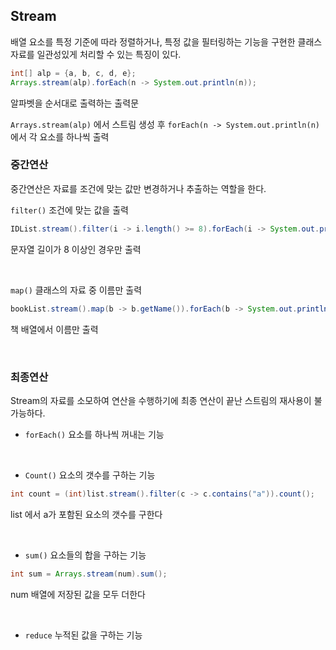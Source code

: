 ## Stream
배열 요소를 특정 기준에 따라 정렬하거나, 특정 값을 필터링하는 기능을 구현한 클래스
자료를 일관성있게 처리할 수 있는 특징이 있다.

```java
int[] alp = {a, b, c, d, e};
Arrays.stream(alp).forEach(n -> System.out.println(n));
```
알파벳을 순서대로 출력하는 출력문

`Arrays.stream(alp)` 에서 스트림 생성 후
`forEach(n -> System.out.println(n)` 에서 각 요소를 하나씩 출력

### 중간연산
중간연산은 자료를 조건에 맞는 값만 변경하거나 추출하는 역할을 한다.

`filter()` 조건에 맞는 값을 출력
```java
IDList.stream().filter(i -> i.length() >= 8).forEach(i -> System.out.println(i));
```
문자열 길이가 8 이상인 경우만 출력

<br>

`map()` 클래스의 자료 중 이름만 출력
```java
bookList.stream().map(b -> b.getName()).forEach(b -> System.out.println(b));
```
책 배열에서 이름만 출력

<br>

### 최종연산
Stream의 자료를 소모하여 연산을 수행하기에 최종 연산이 끝난 스트림의 재사용이 불가능하다.

 - `forEach()` 요소를 하나씩 꺼내는 기능

<br>

 - `Count()` 요소의 갯수를 구하는 기능

```java
int count = (int)list.stream().filter(c -> c.contains("a")).count();
```
list 에서 a가 포함된 요소의 갯수를 구한다

<br>

 - `sum()` 요소들의 합을 구하는 기능

```java
int sum = Arrays.stream(num).sum();
```
num 배열에 저장된 값을 모두 더한다

<br>

 - `reduce` 누적된 값을 구하는 기능
